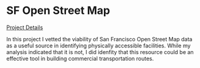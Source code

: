 # SF Open Street Map

[Project Details](https://siokcronin.github.io/SF_OSM/sf_map_OCT25.html)

In this project I vetted the viability of San Francisco Open Street Map data as a useful source in identifying physically accessible facilities. While my analysis indicated that it is not, I did idenfity that this resource could be an effective tool in building commercial transportation routes. 
